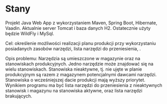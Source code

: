 # Stany
Projekt Java Web App z wykorzystaniem Maven, Spring Boot, Hibernate, Vaadin. Aktualnie server Tomcat i baza danych H2. Ostatecznie użyty będzie WildFly i MySql.

Cel: określenie możliwości realizacji planu produkcji przy wykorzystaniu posiadanych zasobów narzędzi, lista narzędzi do przeniesienia, .

Opis problemu:
Narzędzia są umieszczone w magazynie oraz na stanowiskach produkcyjnych. Jedno narzędzie może znajdować się na wielu stanowiskach.
Stanowiska nieaktywne, tj. nie ujęte w planie produkcyjnym są razem z magazynem potencjalnymi dawcami narzędzi. 
Stanowiska o wcześniejszej dacie produkcji mają wyższy priorytet.
Wynikiem programu ma być lista narzędzi do przeniesienia z nieaktywnych stanowisk i magazynu na stanowiska aktywne, oraz lista narzędzi brakujących.
